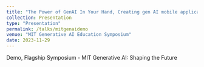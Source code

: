 ```yaml
---
title: "The Power of GenAI In Your Hand, Creating gen AI mobile applications with MIT App Inventor"
collection: Presentation
type: "Presentation"
permalink: /talks/mitgenaidemo
venue: "MIT Generative AI Education Symposium"
date: 2023-11-29
---
```


Demo, Flagship Symposium - MIT Generative AI: Shaping the Future
